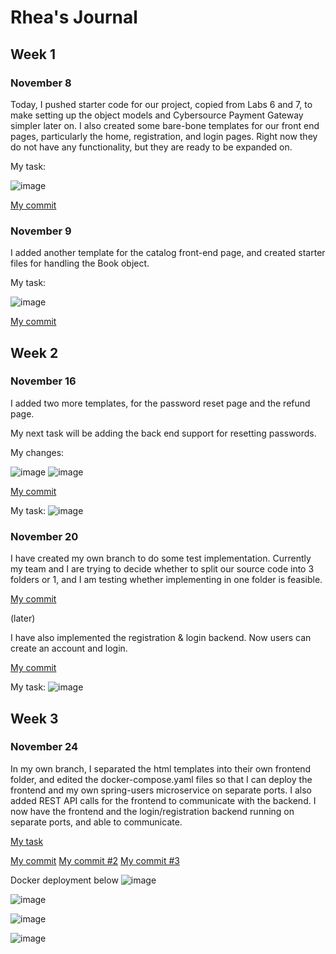 # Rhea's Journal

## Week 1

### November 8

Today, I pushed starter code for our project, copied from Labs 6 and 7, to make setting up the object models and Cybersource Payment Gateway simpler later on. I also created some bare-bone templates for our front end pages, particularly the home, registration, and login pages. Right now they do not have any functionality, but they are ready to be expanded on.

My task:

![image](images/rhea-nov-8.PNG)

[My commit](https://github.com/nguyensjsu/fa21-172-dmg/commit/ce91cf02daecc39a9424f7f29f1c6e757c287939)

### November 9

I added another template for the catalog front-end page, and created starter files for handling the Book object.

My task:

![image](images/rhea-nov-8.PNG)

[My commit](https://github.com/nguyensjsu/fa21-172-dmg/commit/0f5394a36cc3597018581f0fe3f0ee9d2772ab38)

## Week 2

### November 16

I added two more templates, for the password reset page and the refund page. 

My next task will be adding the back end support for resetting passwords.

My changes:

![image](https://github.com/nguyensjsu/fa21-172-dmg/blob/main/Journal/rhea_journal/images/nov-16-a.JPG)
![image](https://github.com/nguyensjsu/fa21-172-dmg/blob/main/Journal/rhea_journal/images/nov-16-b.JPG)

[My commit](https://github.com/nguyensjsu/fa21-172-dmg/commit/67c1d610a932215575b247d63144d5debc5e3997)

My task:
![image](https://github.com/nguyensjsu/fa21-172-dmg/blob/main/Journal/rhea_journal/images/nov-16-board.JPG)

### November 20

I have created my own branch to do some test implementation. Currently my team and I are trying to decide whether to split our source code into 3 folders or 1, and I am testing whether implementing in one folder is feasible. 

[My commit](https://github.com/nguyensjsu/fa21-172-dmg/commit/1d2ef67a0420178ea9e42120a8b78bf7dd775231)

(later)

I have also implemented the registration & login backend. Now users can create an account and login. 

[My commit](https://github.com/nguyensjsu/fa21-172-dmg/commit/357db383d9f201f86ee577356b77c53c0ed0baf8)

My task:
![image](https://github.com/nguyensjsu/fa21-172-dmg/blob/main/Journal/rhea_journal/images/nov-20-board.JPG)

## Week 3

### November 24

In my own branch, I separated the html templates into their own frontend folder, and edited the docker-compose.yaml files so that I can deploy the frontend and my own spring-users microservice on separate ports. I also added REST API calls for the frontend to communicate with the backend. I now have the frontend and the login/registration backend running on separate ports, and able to communicate. 

[My task](https://github.com/nguyensjsu/fa21-172-dmg/blob/main/Journal/rhea_journal/images/nov-24-tasks.JPG)

[My commit](https://github.com/nguyensjsu/fa21-172-dmg/commit/e3f84627b80654e5d5cba07b20793e60cb6bdcd8)
[My commit #2](https://github.com/nguyensjsu/fa21-172-dmg/commit/71fbbfa7734a7dc6c8171b1bda5977f05dfade92)
[My commit #3](https://github.com/nguyensjsu/fa21-172-dmg/commit/d32dac2ba9e19ce4c3970fbb617dac9371d9abf2)

Docker deployment below
![image](https://github.com/nguyensjsu/fa21-172-dmg/blob/main/Journal/rhea_journal/images/nov-24-b.JPG)

![image](https://github.com/nguyensjsu/fa21-172-dmg/blob/main/Journal/rhea_journal/images/nov-24-c.JPG)

![image](https://github.com/nguyensjsu/fa21-172-dmg/blob/main/Journal/rhea_journal/images/nov-24-d.JPG)

![image](https://github.com/nguyensjsu/fa21-172-dmg/blob/main/Journal/rhea_journal/images/nov-24-a.JPG)
